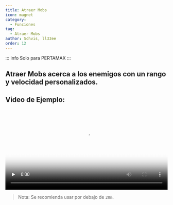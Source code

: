 ```yaml
---
title: Atraer Mobs
icon: magnet
category:
  - Funciones
tag:
  - Atraer Mobs
author: Schvis, ll33ee
order: 12
---
```

::: info Solo para PERTAMAX
:::
## Atraer Mobs acerca a los enemigos con un rango y velocidad personalizados.

## Video de Ejemplo:

<video controls preload="none" width="100%" poster="https://nextcloud.atruicardona.xyz/s/fpQcNirHFpYreRy/preview"><source src="https://nextcloud.atruicardona.xyz/s/fpQcNirHFpYreRy/download" type="video/mp4"></video>

> Nota: Se recomienda usar por debajo de `20m`.
